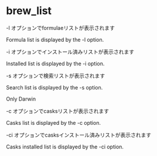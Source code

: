 # brew_list

-l オプションでformulaeリストが表示されます

Formula list is displayed by the -l option.

-i オプションでインストール済みリストが表示されます

Installed list is displayed by the -i option.

-s オプションで検索リストが表示されます

Search list is displayed by the -s option.

 Only Darwin

-c オプションでcasksリストが表示されます

Casks list is displayed by the -c option.

-ci オプションでcasksインストール済みリストが表示されます

Casks installed list is displayed by the -ci option.
